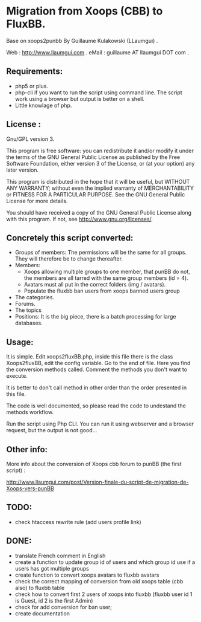Migration from Xoops (CBB) to FluxBB.
=====================================

Base on xoops2punbb
By Guillaume Kulakowski (LLaumgui) .

Web : 	http://www.llaumgui.com .
eMail : guillaume AT llaumgui DOT com .

Requirements:
--------------

* php5 or plus.
* php-cli if you want to run the script using command line.
The script work using a browser but output is better on a shell.
* Little knowlage of php.


License :
---------

Gnu/GPL version 3.

This program is free software: you can redistribute it and/or modify
it under the terms of the GNU General Public License as published by
the Free Software Foundation, either version 3 of the License, or
(at your option) any later version.

This program is distributed in the hope that it will be useful,
but WITHOUT ANY WARRANTY; without even the implied warranty of
MERCHANTABILITY or FITNESS FOR A PARTICULAR PURPOSE.  See the
GNU General Public License for more details.

You should have received a copy of the GNU General Public License
along with this program.  If not, see <http://www.gnu.org/licenses/>.

Concretely this script converted:
---------------------------------

* Groups of members: The permissions will be the same for all groups.  They
  will therefore be to change thereafter.
* Members:
	- Xoops allowing multiple groups to one member, that punBB do not, the
	  members are all tarred with the same group members (id = 4).
	- Avatars must all put in the correct folders (img / avatars).
	- Populate the fluxbb ban users from xoops banned users group
* The categories.
* Forums.
* The topics
* Positions: It is the big piece, there is a batch processing for large
  databases.

Usage:
------

It is simple. Edit xoops2fluxBB.php, inside this file there is the class
Xoops2fluxBB, edit the config variable.  Go to the end of file. Here you find
the conversion methods called. Comment the methods you don't want to execute.

It is better to don't call method in other order than the order presented in
this file.

The code is well documented, so please read the code to undestand the methods
workflow.

Run the script using Php CLI. You can run it using webserver and a browser
request, but the output is not good...

Other info:
-----------

More info about the conversion of Xoops cbb forum to punBB (the first script) :

http://www.llaumgui.com/post/Version-finale-du-script-de-migration-de-Xoops-vers-punBB 


TODO:
-----
* check htaccess rewrite rule (add users profile link)

DONE:
-----
* translate French comment in English
* create a function to update group id of users and which group id use if a users has got multiple groups
* create function to convert xoops avatars to fluxbb avatars
* check the correct mapping of conversion from old xoops table (cbb also) to fluxbb table
* check how to convert first 2 users of xoops into fluxbb (fluxbb user id 1 is Guest, id 2 is the first Admin)
* check for add conversion for ban user;
* create documentation
